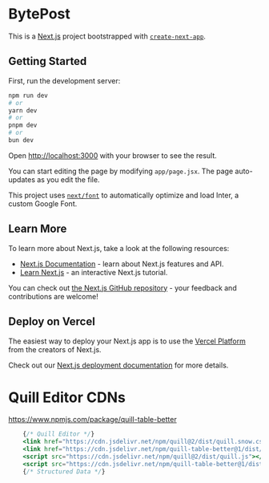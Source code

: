# BytePost

This is a [Next.js](https://nextjs.org/) project bootstrapped with [`create-next-app`](https://github.com/vercel/next.js/tree/canary/packages/create-next-app).

## Getting Started

First, run the development server:

```bash
npm run dev
# or
yarn dev
# or
pnpm dev
# or
bun dev
```

Open [http://localhost:3000](http://localhost:3000) with your browser to see the result.

You can start editing the page by modifying `app/page.jsx`. The page auto-updates as you edit the file.

This project uses [`next/font`](https://nextjs.org/docs/basic-features/font-optimization) to automatically optimize and load Inter, a custom Google Font.

## Learn More

To learn more about Next.js, take a look at the following resources:

- [Next.js Documentation](https://nextjs.org/docs) - learn about Next.js features and API.
- [Learn Next.js](https://nextjs.org/learn) - an interactive Next.js tutorial.

You can check out [the Next.js GitHub repository](https://github.com/vercel/next.js/) - your feedback and contributions are welcome!

## Deploy on Vercel

The easiest way to deploy your Next.js app is to use the [Vercel Platform](https://vercel.com/new?utm_medium=default-template&filter=next.js&utm_source=create-next-app&utm_campaign=create-next-app-readme) from the creators of Next.js.

Check out our [Next.js deployment documentation](https://nextjs.org/docs/deployment) for more details.

# Quill Editor CDNs

https://www.npmjs.com/package/quill-table-better 

```jsx
    {/* Quill Editor */}
    <link href="https://cdn.jsdelivr.net/npm/quill@2/dist/quill.snow.css" rel="stylesheet" />
    <link href="https://cdn.jsdelivr.net/npm/quill-table-better@1/dist/quill-table-better.css" rel="stylesheet" />
    <script src="https://cdn.jsdelivr.net/npm/quill@2/dist/quill.js"></script>
    <script src="https://cdn.jsdelivr.net/npm/quill-table-better@1/dist/quill-table-better.js"></script>
    {/* Structured Data */}
```
